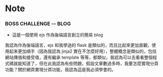# Note

### BOSS CHALLENGE -- BLOG

- 這是一個使用 ejs 作為後端語言創立的簡易 blog

我認為作為後端語言，ejs 和我學過的 flask 是類似的，而且比起來更加直觀，使用起來更加順手（因為我認為 jinja2 實在不怎麼好用），整體概念是類似的，包括網站傳值和接受值，還有繼承 template 等等，都類似，我認為可以去看看整個程式碼就能知道了，但在此我認為有些問題，假設文章數過多時，我要怎麼實現分頁功能？關於網頁實現分頁功能，我認為這是我必須學會的。

